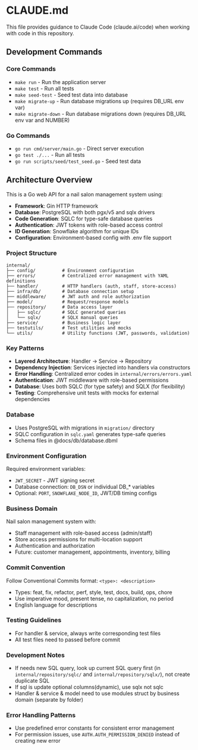 # CLAUDE.md

This file provides guidance to Claude Code (claude.ai/code) when working with code in this repository.

## Development Commands

### Core Commands
- `make run` - Run the application server
- `make test` - Run all tests
- `make seed-test` - Seed test data into database
- `make migrate-up` - Run database migrations up (requires DB_URL env var)
- `make migrate-down` - Run database migrations down (requires DB_URL env var and NUMBER)

### Go Commands
- `go run cmd/server/main.go` - Direct server execution
- `go test ./...` - Run all tests
- `go run scripts/seed/test_seed.go` - Seed test data

## Architecture Overview

This is a Go web API for a nail salon management system using:
- **Framework**: Gin HTTP framework
- **Database**: PostgreSQL with both pgx/v5 and sqlx drivers
- **Code Generation**: SQLC for type-safe database queries
- **Authentication**: JWT tokens with role-based access control
- **ID Generation**: Snowflake algorithm for unique IDs
- **Configuration**: Environment-based config with .env file support

### Project Structure
```
internal/
├── config/          # Environment configuration
├── errors/          # Centralized error management with YAML definitions
├── handler/         # HTTP handlers (auth, staff, store-access)
├── infra/db/        # Database connection setup
├── middleware/      # JWT auth and role authorization
├── model/           # Request/response models
├── repository/      # Data access layer
│   ├── sqlc/        # SQLC generated queries
│   └── sqlx/        # SQLX manual queries
├── service/         # Business logic layer
├── testutils/       # Test utilities and mocks
└── utils/           # Utility functions (JWT, passwords, validation)
```

### Key Patterns
- **Layered Architecture**: Handler → Service → Repository
- **Dependency Injection**: Services injected into handlers via constructors
- **Error Handling**: Centralized error codes in `internal/errors/errors.yaml`
- **Authentication**: JWT middleware with role-based permissions
- **Database**: Uses both SQLC (for type safety) and SQLX (for flexibility)
- **Testing**: Comprehensive unit tests with mocks for external dependencies

### Database
- Uses PostgreSQL with migrations in `migration/` directory
- SQLC configuration in `sqlc.yaml` generates type-safe queries
- Schema files in @docs/db/database.dbml

### Environment Configuration
Required environment variables:
- `JWT_SECRET` - JWT signing secret
- Database connection: `DB_DSN` or individual DB_* variables
- Optional: `PORT`, `SNOWFLAKE_NODE_ID`, JWT/DB timing configs

### Business Domain
Nail salon management system with:
- Staff management with role-based access (admin/staff)
- Store access permissions for multi-location support
- Authentication and authorization
- Future: customer management, appointments, inventory, billing

### Commit Convention
Follow Conventional Commits format: `<type>: <description>`
- Types: feat, fix, refactor, perf, style, test, docs, build, ops, chore
- Use imperative mood, present tense, no capitalization, no period
- English language for descriptions

### Testing Guidelines
- For handler & service, always write corresponding test files
- All test files need to passed before commit

### Development Notes
- If needs new SQL query, look up current SQL query first (in `internal/repository/sqlc/` and `internal/repository/sqlx/`), not create duplicate SQL
- If sql is update optional columns(dynamic), use sqlx not sqlc
- Handler & service & model need to use modules struct by business domain (separate by folder)

### Error Handling Patterns
- Use predefined error constants for consistent error management
- For permission issues, use `AUTH.AUTH_PERMISSION_DENIED` instead of creating new error